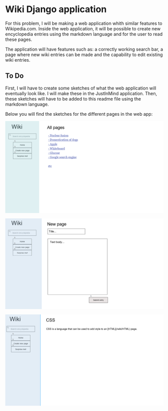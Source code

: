 # Wiki Django application

For this problem, I will be making a web application whith similar features to Wikipedia.com.
Inside the web application, it will be possible to create new encyclopedia entries using the markdown language and for the user to read these pages.

The application will have features such as: a correctly working search bar,
a page where new wiki entries can be made and the capability to edit existing wiki entries. 


## To Do

First, I will have to create some sketches of what the web application will eventually look like. I will make these in the JustInMind application. Then, these sketches will have to be added to this readme file using the markdown language. 

Below you will find the sketches for the different pages in the web app:

![The homepage](sketches/homepage.png)

![Creation of a new entry](sketches/new_page.png)

![What a wiki entry will look like](sketches/wiki_entry.png)


